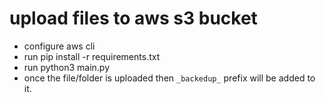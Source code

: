 # upload files to aws s3 bucket 
 - configure aws cli
 - run pip install -r requirements.txt
 - run python3 main.py
 - once the file/folder is uploaded then `_backedup_` prefix will be added to it.
